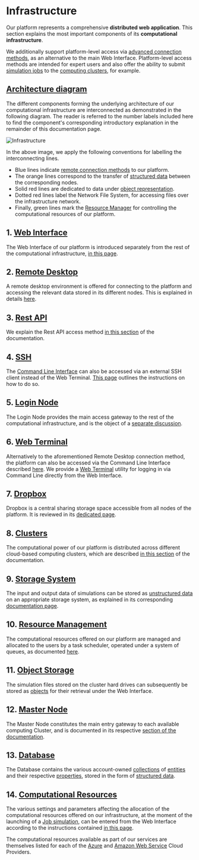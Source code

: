 # Infrastructure

Our platform represents a comprehensive **distributed web application**. This section explains the most important components of its **computational infrastructure**.

We additionally support platform-level access via [advanced connection methods](../remote-connection/overview.md), as an alternative to the main Web Interface. Platform-level access methods are intended for expert users and also offer the ability to submit [simulation jobs](../jobs-cli/overview.md) to the [computing clusters](clusters/overview.md), for example.

## [Architecture diagram]() 

The different components forming the underlying architecture of our computational infrastructure are interconnected as demonstrated in the following diagram. The reader is referred to the number labels included here to find the component's corresponding introductory explanation in the remainder of this documentation page.

![Infrastructure](../images/infrastructure/Infrastructure.png "Infrastructure")

In the above image, we apply the following conventions for labelling the interconnecting lines.

- Blue lines indicate [remote connection methods](../remote-connection/overview.md) to our platform.
- The orange lines correspond to the transfer of [structured data](../data-structured/overview.md) between the corresponding nodes.
- Solid red lines are dedicated to data under [object representation](../data-in-objectstorage/overview.md).
- Dotted red lines label the Network File System, for accessing files over the infrastructure network.
- Finally, green lines mark the [Resource Manager](resource/overview.md) for controlling the computational resources of our platform. 

## 1. [Web Interface](../ui/overview.md)

The Web Interface of our platform is introduced separately from the rest of the computational infrastructure, [in this page](../ui/overview.md).

## 2. [Remote Desktop](../remote-connection/remote-desktop.md)

A remote desktop environment is offered for connecting to the platform and accessing the relevant data stored in its different nodes. This is explained in details [here](../remote-connection/remote-desktop.md).

## 3. [Rest API](../rest-api/overview.md)

We explain the Rest API access method [in this section](../rest-api/overview.md) of the documentation.

## 4. [SSH](../remote-connection/ssh.md)

The [Command Line Interface](../cli/overview.md) can also be accessed via an external SSH client instead of the Web Terminal. [This page](../remote-connection/ssh.md) outlines the instructions on how to do so.

## 5. [Login Node](login/overview.md)

The Login Node provides the main access gateway to the rest of the computational infrastructure, and is the object of a [separate discussion](login/overview.md).

## 6. [Web Terminal](../remote-connection/web-terminal.md)

Alternatively to the aforementioned Remote Desktop connection method, the platform can also be accessed via the Command Line Interface described [here](../cli/overview.md). We provide a [Web Terminal](../remote-connection/web-terminal.md) utility for logging in via Command Line directly from the Web Interface.

## 7. [Dropbox](../data-in-objectstorage/dropbox.md)

Dropbox is a central sharing storage space accessible from all nodes of the platform. It is reviewed in its [dedicated page](../data-in-objectstorage/dropbox.md).

## 8. [Clusters](clusters/overview.md)

The computational power of our platform is distributed across different cloud-based computing clusters, which are described [in this section](clusters/overview.md) of the documentation. 

## 9. [Storage System](storage.md)

The input and output data of simulations can be stored as [unstructured data](../data-on-disk/overview.md) on an appropriate storage system, as explained in its corresponding [documentation page](storage.md).

## 10. [Resource Management](resource/overview.md)

The computational resources offered on our platform are managed and allocated to the users by a task scheduler, operated under a system of queues, as documented [here](resource/overview.md).

## 11. [Object Storage](../data-in-objectstorage/overview.md)

The simulation files stored on the cluster hard drives can subsequently be stored as [objects](../data-in-objectstorage/overview.md) for their retrieval under the Web Interface. 

## 12. [Master Node](clusters/directories.md)

The Master Node constitutes the main entry gateway to each available computing Cluster, and is documented in its respective [section of the documentation](clusters/directories.md).

## 13. [Database](../accounts/collections.md)

The Database contains the various account-owned [collections](../accounts/collections.md) of [entities](../entities-general/overview.md) and their respective [properties](../properties/overview.md), stored in the form of [structured data](../data-structured/overview.md).

## 14. [Computational Resources](compute/overview.md)

The various settings and parameters affecting the allocation of the computational resources offered on our infrastructure, at the moment of the launching of a [Job simulation](../jobs/overview.md), can be entered from the Web Interface according to the instructions contained [in this page](compute/overview.md). 

The computational resources available as part of our services are themselves listed for each of the [Azure](clusters/azure.md) and [Amazon Web Service](clusters/aws.md) Cloud Providers.
